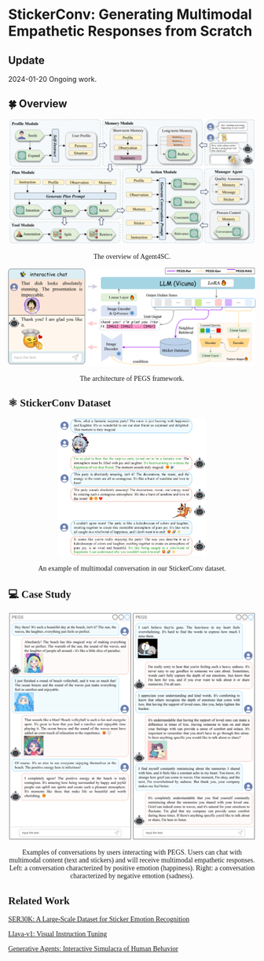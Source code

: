 # StickerConv: Generating Multimodal Empathetic Responses from Scratch


## Update

2024-01-20 Ongoing work.

## :four_leaf_clover: Overview

<p align="center">
<img src="./figure/Agent4SC.png" width=650>
</p>
<p align="center">
    <font face="Times New Roman", colo=grey>The overview of Agent4SC.
</p>

<p align="center">
<img src="./figure/PEGS.png" width=650>
</p>
<p align="center">
    <font face="Times New Roman", colo=grey>The architecture of PEGS framework.
</p>

## :atom_symbol: StickerConv Dataset
<p align="center">
<img src="figure/StickerConv_example.png" width=300>
</p>

<p align="center"><font face="Times New Roman">An example of multimodal conversation in our StickerConv dataset.
</p>

## :computer: Case Study

<p align="center">
<img src="figure/case_study_conversation.png" width=500>
</p>
<p align="center"><font face="Times New Roman">Examples of conversations by users interacting with PEGS. Users can chat with multimodal content (text and stickers) and will receive multimodal empathetic responses. Left: a conversation characterized by positive emotion (happiness). Right: a conversation characterized by negative emotion (sadness).</font>
</p>


## Related Work
[SER30K: A Large-Scale Dataset for Sticker Emotion Recognition](https://dl.acm.org/doi/10.1145/3503161.3548407)

[Llava-v1: Visual Instruction Tuning](http://arxiv.org/abs/2304.08485)

[Generative Agents: Interactive Simulacra of Human Behavior](http://arxiv.org/abs/2304.03442)
 
